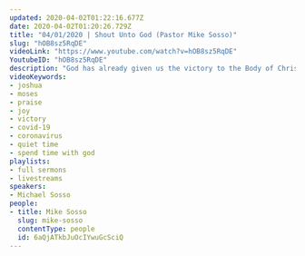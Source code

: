 ```yaml
---
updated: 2020-04-02T01:22:16.677Z
date: 2020-04-02T01:20:26.729Z
title: "04/01/2020 | Shout Unto God (Pastor Mike Sosso)"
slug: "hOB8sz5RqDE"
videoLink: "https://www.youtube.com/watch?v=hOB8sz5RqDE"
YoutubeID: "hOB8sz5RqDE"
description: "God has already given us the victory to the Body of Christ. Let us shout unto God with a voice of truimph. This sermon was delivered by Pastor Michael Sosso at Freedom Fellowship Church International on April 1, 2020."
videoKeywords:
- joshua
- moses
- praise
- joy
- victory
- covid-19
- coronavirus
- quiet time
- spend time with god
playlists:
- full sermons
- livestreams
speakers:
- Michael Sosso
people:
- title: Mike Sosso
  slug: mike-sosso
  contentType: people
  id: 6aQjATkbJuOcIYwuGcSciQ
---
```

